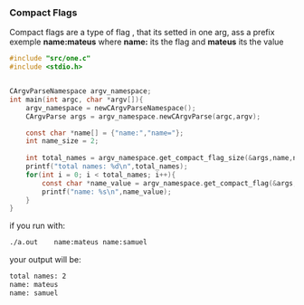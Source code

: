 ### Compact Flags
Compact flags are a type of flag , that its setted in one arg, ass a prefix 
exemple **name:mateus** where **name:** its the flag and **mateus** its the value

```c
#include "src/one.c"
#include <stdio.h>


CArgvParseNamespace argv_namespace;
int main(int argc, char *argv[]){
    argv_namespace = newCArgvParseNamespace();
    CArgvParse args = argv_namespace.newCArgvParse(argc,argv);

    const char *name[] = {"name:","name="};
    int name_size = 2;
    
    int total_names = argv_namespace.get_compact_flag_size(&args,name,name_size);
    printf("total names: %d\n",total_names);
    for(int i = 0; i < total_names; i++){
        const char *name_value = argv_namespace.get_compact_flag(&args,name,name_size,i);
        printf("name: %s\n",name_value);
    }
}
```
if  you run with:
```bash
./a.out    name:mateus name:samuel 
```
your output will be:

```txt
total names: 2
name: mateus
name: samuel
```